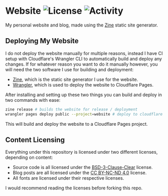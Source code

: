 Website
![License](https://img.shields.io/badge/license-BSD--3--Clause--Clear-2b7fff)
![Activity](https://img.shields.io/gitea/last-commit/hanna/website?gitea_url=https%3A%2F%2Fcodeberg.org&color=2b7fff)
===============================================================================

My personal website and blog, made using the [Zine](https://zine-ssg.io/) static
site generator.

## Deploying My Website

I do not deploy the website manually for multiple reasons, instead I have CI
setup with Cloudflare's Wrangler CLI to automatically build and deploy any
changes. If for whatever reason you want to do it manually however, you will
need the two software I use for building and deployment:

- [Zine](https://zine-ssg.io/), which is the static site generator I use for the website.
- [Wrangler](https://github.com/cloudflare/workers-sdk/tree/main/packages/wrangler), which is used to deploy the website to Cloudflare Pages.

After installing and setting up these two things you can build and deploy in
two commands with ease:

```sh
zine release # builds the website for release / deployment
wrangler pages deploy public --project=website # deploy to cloudflare
```

This will build and deploy the website to a Cloudflare Pages project.

## Content Licensing

Everything under this repository is licensed under two different licenses,
depending on content:

- Source code is all licensed under the [BSD-3-Clause-Clear](LICENSE.txt) license.
- Blog posts are all licensed under the [CC BY-NC-ND 4.0](https://creativecommons.org/licenses/by-nc-nd/4.0/) license.
- All fonts are licensed under their respective licenses.

I would recommend reading the licenses before forking this repo.

